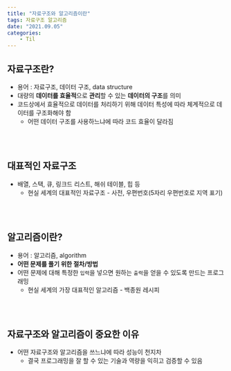 ```yaml
---
title: "자료구조와 알고리즘이란"
tags: 자료구조 알고리즘
date: "2021.09.05"
categories: 
    - Til
---
```


## 자료구조란?
- 용어 : 자료구조, 데이터 구조, data structure
- 대량의 **데이터를 효율적**으로 **관리**할 수 있는 **데이터의 구조**를 의미
- 코드상에서 효율적으로 데이터를 처리하기 위해 데이터 특성에 따라 체계적으로 데이터를 구조화해야 함
    - 어떤 데이터 구조를 사용하느냐에 따라 코드 효율이 달라짐
<br>
<br>

## 대표적인 자료구조
- 배열, 스택, 큐, 링크드 리스트, 해쉬 테이블, 힙 등
    - 현실 세계의 대표적인 자료구조 - 사전, 우편번호(5자리 우편번호로 지역 표기)

<br>
<br>

## 알고리즘이란?
- 용어 : 알고리즘, algorithm
- **어떤 문제를 풀기 위한 절차/방법**
- 어떤 문제에 대해 특정한 `입력`을 넣으면 원하는 `출력`을 얻을 수 있도록 만드는 프로그래밍
    - 현실 세계의 가장 대표적인 알고리즘 - 백종원 레시피
<br>
<br>

## 자료구조와 알고리즘이 중요한 이유
- 어떤 자료구조와 알고리즘을 쓰느냐에 따라 성능이 천지차
    - 결국 프로그래밍을 잘 할 수 있는 기술과 역량을 익히고 검증할 수 있음
